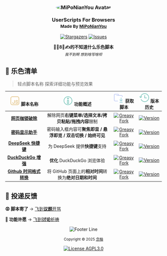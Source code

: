 <h3 align="center">
  <img src="https://avatars.githubusercontent.com/u/206128573?v=4" width="100" alt="MiPoNianYou Avatar" style="border-radius: 50%;"/><br/>
  <br/>
  <strong>UserScripts For Browsers</strong>
  <br/>
  <small>Made By <a href="https://github.com/MiPoNianYou/">MiPoNianYou</a></small>
</h3>

<p align="center">
  <a href="https://github.com/MiPoNianYou/UserScripts/stargazers"><img alt="Stargazers" src="https://img.shields.io/github/stars/MiPoNianYou/UserScripts?colorA=303446&colorB=babbf1&style=for-the-badge&logo=starship&logoColor=babbf1"></a>
  <a href="https://github.com/MiPoNianYou/UserScripts/issues"><img alt="Issues" src="https://img.shields.io/github/issues/MiPoNianYou/UserScripts?colorA=303446&colorB=ef9f76&style=for-the-badge&logo=bugsnag&logoColor=ef9f76"></a>
</p>

<p align="center">
  <strong>🦐🐔8⃣️✍️的不知道什么乐色脚本</strong>
  <br/>
  <small><i>我不到啊 想到啥写啥呗</i></small>
</p>

## 💩 乐色清单

> 轻点脚本名称 探索详细功能与预览效果

| ![JavaScript Icon](https://raw.githubusercontent.com/catppuccin/vscode-icons/refs/heads/main/icons/frappe/javascript.svg) 脚本名称 | ![Readme Icon](https://raw.githubusercontent.com/catppuccin/vscode-icons/refs/heads/main/icons/frappe/readme.svg) 功能概述 | ![Download Icon](https://raw.githubusercontent.com/catppuccin/vscode-icons/refs/heads/main/icons/frappe/folder_download.svg) 获取脚本 | ![Changelog Icon](https://raw.githubusercontent.com/catppuccin/vscode-icons/refs/heads/main/icons/frappe/changelog.svg) 版本历史 |
| :--: | :--: | :--: | :--: |
| [**网页枷锁破除**](./Descriptions/Universal-Web-Liberator-Description.md) | 解除网页**右键菜单/选择文本/拷贝粘贴/拖拽内容**限制 | [![Greasy Fork](https://img.shields.io/badge/Greasy%20Fork-安装-e5c890?style=for-the-badge&logo=tampermonkey&logoColor=e5c890&labelColor=303446)](https://update.greasyfork.org/scripts/532010/Universal%20Web%20Liberator.user.js) | [![Version](https://img.shields.io/badge/Version-V1.5.5-c6d0f5?style=for-the-badge&labelColor=303446)](./Changelogs/Universal-Web-Liberator-Changelog.md) |
| [**密码显示助手**](./Descriptions/Password-Revealer-Description.md) | 密码输入框内容可**聚焦即显 / 悬浮即览 / 双击切换 / 始终可见** | [![Greasy Fork](https://img.shields.io/badge/Greasy%20Fork-安装-e5c890?style=for-the-badge&logo=tampermonkey&logoColor=e5c890&labelColor=303446)](https://update.greasyfork.org/scripts/532524/Password%20Revealer.user.js) | [![Version](https://img.shields.io/badge/Version-V1.5.0-c6d0f5?style=for-the-badge&labelColor=303446)](./Changelogs/Password-Revealer-Changelog.md) |
| [**DeepSeek 快捷键**](./Descriptions/DeepSeek-Shortcuts-Description.md) | 为 DeepSeek 提供**快捷键**支持 | [![Greasy Fork](https://img.shields.io/badge/Greasy%20Fork-安装-e5c890?style=for-the-badge&logo=tampermonkey&logoColor=e5c890&labelColor=303446)](https://update.greasyfork.org/scripts/532221/DeepSeek%20Shortcuts.user.js) | [![Version](https://img.shields.io/badge/Version-V1.6.0-c6d0f5?style=for-the-badge&labelColor=303446)](./Changelogs/DeepSeek-Shortcuts-Changelog.md) |
| [**DuckDuckGo 增强**](./Descriptions/DuckDuckGo-Enhancer-Description.md) | **优化** DuckDuckGo 浏览体验 | [![Greasy Fork](https://img.shields.io/badge/Greasy%20Fork-安装-e5c890?style=for-the-badge&logo=tampermonkey&logoColor=e5c890&labelColor=303446)](https://update.greasyfork.org/scripts/532614/DuckDuckGo%20Enhancer.user.js) | [![Version](https://img.shields.io/badge/Version-V1.4.0-c6d0f5?style=for-the-badge&labelColor=303446)](./Changelogs/DuckDuckGo-Enhancer-Changelog.md) |
| [**Github 时间格式转换**](./Descriptions/Github-Time-Format-Converter-Description.md) | 将 GitHub 页面上的**相对时间**转换为**绝对日期和时间** | [![Greasy Fork](https://img.shields.io/badge/Greasy%20Fork-安装-e5c890?style=for-the-badge&logo=tampermonkey&logoColor=e5c890&labelColor=303446)](https://update.greasyfork.org/scripts/533903/Github%20Time%20Format%20Converter.user.js) | [![Version](https://img.shields.io/badge/Version-V1.3.0-c6d0f5?style=for-the-badge&labelColor=303446)](./Changelogs/Github-Time-Format-Converter-Changelog.md) |

## 📮 投递反馈

**😡 脚本寄了** → [飞到**议题**开骂](https://github.com/MiPoNianYou/UserScripts/issues)

**🌠 功能许愿** → [飞到**讨论**祈祷](https://github.com/MiPoNianYou/UserScripts/discussions)

<p align="center"><img src="https://raw.githubusercontent.com/catppuccin/catppuccin/main/assets/footers/gray0_ctp_on_line.svg?sanitize=true" alt="Footer Line" /></p>

<p align="center">
  <small>Copyright © 2025 <a href="https://github.com/MiPoNianYou" target="_blank">念柚</a></small>
</p>

<p align="center">
	<a href="./LICENSE"><img alt="License AGPL3.0" src="https://img.shields.io/static/v1.svg?style=for-the-badge&label=License&message=AGPL-3.0&logoColor=c6d0f5&colorA=303446&colorB=babbf1"/></a>
</p>
